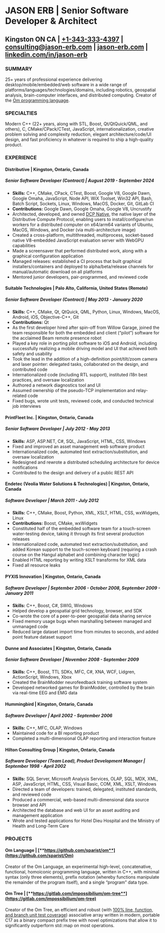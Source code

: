 # **JASON ERB** | **Senior Software Developer & Architect**

## Kingston ON CA | [\+1-343-333-4397](tel:+1-343-333-4397) | [consulting@jason-erb.com](mailto:consulting@jason-erb.com) | [jason-erb.com](https://jason-erb.com) | [linkedin.com/in/jason-erb](https://www.linkedin.com/in/jason-erb/)

### **SUMMARY**

25+ years of professional experience delivering desktop/mobile/embedded/web software in a wide range of platforms/languages/technologies/domains, including robotics, geospatial analysis, brain-computer interfaces, and distributed computing. Creator of the [Om programming language](https://www.om-language.com).

### **SPECIALTIES**

Modern C++ (22+ years, along with STL, Boost, Qt/QtQuick/QML, and others), C, CMake/CPack/CTest, JavaScript, internationalization, creative problem solving and complexity reduction, elegant architecture/code/UI design, and fast proficiency in whatever is required to ship a high-quality product.

### **EXPERIENCE**

#### **Distributive** | **Kingston, Ontario, Canada**

##### Senior Software Developer (Contract) | August 2019 \- September 2024

* **Skills:** C++, CMake, CPack, CTest, Boost, Google V8, Google Dawn, Google Omaha, JavaScript, Node API, WiX Toolset, Win32 API, Bash, Batch Script, Sockets, Linux, Windows, MacOS, Docker, Git, GitLab CI  
* **Contributions:** Google Dawn, Google Omaha, Google V8, Uncrustify  
* Architected, developed, and owned [DCP Native](https://gitlab.com/Distributed-Compute-Protocol/dcp-native), the native layer of the Distributive Compute Protocol, enabling users to install/configure/run workers for a distributed computer on x64/arm64 variants of Ubuntu, MacOS, Windows, and Docker (via multi-architecture image)  
* Created a cross-platform, multithreaded, multiprocess, socket-based native V8-embedded JavaScript evaluation server with WebGPU capabilities  
* Made a screensaver that performed distributed work, along with a graphical configuration application  
* Managed releases: established a CI process that built graphical installers/containers and deployed to alpha/beta/release channels for manual/automatic download on all platforms  
* Mentored junior developers, pair-programmed, and reviewed code

#### **Suitable Technologies** | **Palo Alto, California, United States (Remote)**

##### Senior Software Developer (Contract) | May 2013 \- January 2020

* **Skills:** C++, CMake, Qt, QtQuick, QML, Python, Linux, Windows, MacOS, Android, iOS, Objective-C++, Git  
* **Contributions:** Qt  
* As the first developer hired after spin-off from Willow Garage, joined the team responsible for both the embedded and client (“pilot”) software for the acclaimed Beam remote presence robot  
* Played a key role in porting pilot software to iOS and Android, including successfully realizing a mobile driving model and UI that achieved both safety and usability  
* Took the lead in the addition of a high-definition point/tilt/zoom camera and laser pointer: delegated tasks, collaborated on the design, and contributed code  
* Internationalized code (including RTL support), instituted i18n best practices, and oversaw localization  
* Authored a network diagnostics tool and UI  
* Assumed ownership of the pseudo-TCP implementation and relay-related code  
* Fixed bugs, wrote unit tests, reviewed code, and conducted technical job interviews

#### **PrintFleet Inc.** | **Kingston, Ontario, Canada**

##### Senior Software Developer | July 2012 \- May 2013

* **Skills:** ASP, ASP.NET, C\#, SQL, JavaScript, HTML, CSS, Windows  
* Fixed and improved an asset management web software product  
* Internationalized code, automated text extraction/substitution, and oversaw localization  
* Redesigned and rewrote a distributed scheduling architecture for device notifications  
* Contributed to the design and delivery of a public REST API

#### **Endetec (Veolia Water Solutions & Technologies)** | **Kingston, Ontario, Canada**

##### Software Developer | March 2011 \- July 2012

* **Skills:** C++, CMake, Boost, Python, XML, XSLT, HTML, CSS, wxWidgets, Linux  
* **Contributions:** Boost, CMake, wxWidgets  
* Constituted half of the embedded software team for a touch-screen water-testing device, taking it through its first several production releases  
* Internationalized code, automated text extraction/substitution, and added Korean support to the touch-screen keyboard (requiring a crash course on the Hangul alphabet and combining character logic)  
* Enabled HTML reporting by writing XSLT transforms for XML data  
* Fixed all resource leaks

#### **PYXIS Innovation** | **Kingston, Ontario, Canada**

##### Software Developer | September 2006 \- October 2008, September 2009 \- January 2011

* **Skills:** C++, Boost, C\#, SWIG, Windows  
* Helped develop a geospatial grid technology, browser, and SDK  
* Co-wrote the core of a peer-to-peer geospatial data sharing service  
* Fixed memory usage bugs when marshalling between managed and unmanaged code  
* Reduced large dataset import time from minutes to seconds, and added point feature dataset support

#### **Dunne and Associates** | **Kingston, Ontario, Canada**

##### Senior Software Developer | November 2008 \- September 2009

* **Skills:** C++, Boost, TTL SDKs, MFC, C\#, XNA, WCF, Lidgren, ActionScript, Windows, Xbox  
* Created the BrainModder neurofeedback training software system  
* Developed networked games for BrainModder, controlled by the brain via real-time EEG and EMG data

#### **Hummingbird** | **Kingston, Ontario, Canada**

##### Software Developer | April 2002 \- September 2006

* **Skills:** C++, MFC, OLAP, Windows  
* Maintained code for a BI reporting product  
* Completed a multi-dimensional OLAP reporting and interaction feature

#### **Hilton Consulting Group** | **Kingston, Ontario, Canada**

##### Software Developer (Team Lead), Product Development Manager | September 1998 \- April 2002

* **Skills:** SQL Server, Microsoft Analysis Services, OLAP, SQL, MDX, XML, ASP, JavaScript, HTML, CSS, Visual Basic, COM, XML, XSLT, Windows  
* Directed a team of developers: trained, delegated, instituted standards, and reviewed code  
* Produced a commercial, web-based multi-dimensional data source browser and API  
* Architected the database and web UI for an asset auditing and management application  
* Wrote and tested applications for Hotel Dieu Hospital and the Ministry of Health and Long-Term Care

### **PROJECTS**

#### **Om Language** | [**https://github.com/sparist/om**](https://github.com/sparist/Om)

Creator of the Om Language, an experimental high-level, concatenative, functional, homoiconic programming language, written in C++, with minimal syntax (only three elements), prefix notation (whereby functions manipulate the remainder of the program itself), and a single “program” data type.

#### **Om Tree** | [**https://gitlab.com/impossibilium/om-tree**](https://gitlab.com/impossibilium/om-tree)

Creator of the Om Tree, an efficient and robust (with [100% line, function, and branch unit test coverage](https://impossibilium.gitlab.io/om-tree/gcovr/index.html)) associative array written in modern, portable C17 as a binary compact prefix tree with novel optimizations that allow it to significantly outperform std::map on most operations.